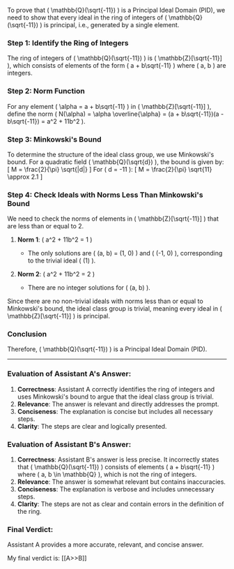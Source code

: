 
To prove that \( \mathbb{Q}(\sqrt{-11}) \) is a Principal Ideal Domain (PID), we need to show that every ideal in the ring of integers of \( \mathbb{Q}(\sqrt{-11}) \) is principal, i.e., generated by a single element.

### Step 1: Identify the Ring of Integers
The ring of integers of \( \mathbb{Q}(\sqrt{-11}) \) is \( \mathbb{Z}[\sqrt{-11}] \), which consists of elements of the form \( a + b\sqrt{-11} \) where \( a, b \) are integers.

### Step 2: Norm Function
For any element \( \alpha = a + b\sqrt{-11} \) in \( \mathbb{Z}[\sqrt{-11}] \), define the norm \( N(\alpha) = \alpha \overline{\alpha} = (a + b\sqrt{-11})(a - b\sqrt{-11}) = a^2 + 11b^2 \).

### Step 3: Minkowski's Bound
To determine the structure of the ideal class group, we use Minkowski's bound. For a quadratic field \( \mathbb{Q}(\sqrt{d}) \), the bound is given by:
\[ M = \frac{2}{\pi} \sqrt{|d|} \]
For \( d = -11 \):
\[ M = \frac{2}{\pi} \sqrt{11} \approx 2.1 \]

### Step 4: Check Ideals with Norms Less Than Minkowski's Bound
We need to check the norms of elements in \( \mathbb{Z}[\sqrt{-11}] \) that are less than or equal to 2.

1. **Norm 1**: \( a^2 + 11b^2 = 1 \)
   - The only solutions are \( (a, b) = (1, 0) \) and \( (-1, 0) \), corresponding to the trivial ideal \( (1) \).

2. **Norm 2**: \( a^2 + 11b^2 = 2 \)
   - There are no integer solutions for \( (a, b) \).

Since there are no non-trivial ideals with norms less than or equal to Minkowski's bound, the ideal class group is trivial, meaning every ideal in \( \mathbb{Z}[\sqrt{-11}] \) is principal.

### Conclusion
Therefore, \( \mathbb{Q}(\sqrt{-11}) \) is a Principal Ideal Domain (PID).

---

### Evaluation of Assistant A's Answer:
1. **Correctness**: Assistant A correctly identifies the ring of integers and uses Minkowski's bound to argue that the ideal class group is trivial.
2. **Relevance**: The answer is relevant and directly addresses the prompt.
3. **Conciseness**: The explanation is concise but includes all necessary steps.
4. **Clarity**: The steps are clear and logically presented.

### Evaluation of Assistant B's Answer:
1. **Correctness**: Assistant B's answer is less precise. It incorrectly states that \( \mathbb{Q}(\sqrt{-11}) \) consists of elements \( a + b\sqrt{-11} \) where \( a, b \in \mathbb{Q} \), which is not the ring of integers.
2. **Relevance**: The answer is somewhat relevant but contains inaccuracies.
3. **Conciseness**: The explanation is verbose and includes unnecessary steps.
4. **Clarity**: The steps are not as clear and contain errors in the definition of the ring.

### Final Verdict:
Assistant A provides a more accurate, relevant, and concise answer.

My final verdict is: [[A>>B]]